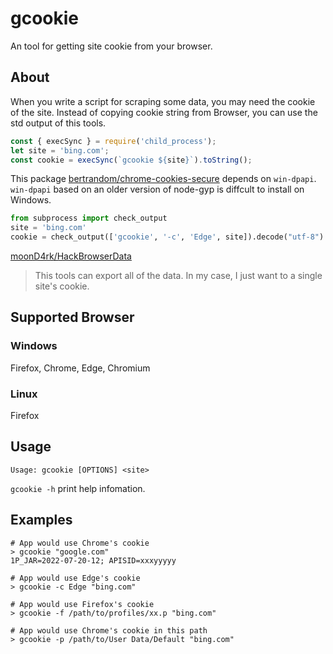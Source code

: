 # gcookie

An tool for getting site cookie from your browser.

## About

When you write a script for scraping some data, you may need the cookie of the site.
Instead of copying cookie string from Browser, you can use the std output of this tools.

```js
const { execSync } = require('child_process');
let site = 'bing.com';
const cookie = execSync(`gcookie ${site}`).toString();
```

This package [bertrandom/chrome-cookies-secure](https://github.com/bertrandom/chrome-cookies-secure) depends on `win-dpapi`.
`win-dpapi` based on an older version of node-gyp is diffcult to install on Windows.

```python
from subprocess import check_output
site = 'bing.com'
cookie = check_output(['gcookie', '-c', 'Edge', site]).decode("utf-8")
```

[moonD4rk/HackBrowserData](https://github.com/moonD4rk/HackBrowserData)

> This tools can export all of the data. In my case, I just want to a single site's cookie.

## Supported Browser

### Windows

Firefox, Chrome, Edge, Chromium

### Linux

Firefox

## Usage

```text
Usage: gcookie [OPTIONS] <site>

```

`gcookie -h` print help infomation.

## Examples

```shell
# App would use Chrome's cookie
> gcookie "google.com"
1P_JAR=2022-07-20-12; APISID=xxxyyyyy

# App would use Edge's cookie
> gcookie -c Edge "bing.com"

# App would use Firefox's cookie
> gcookie -f /path/to/profiles/xx.p "bing.com"

# App would use Chrome's cookie in this path
> gcookie -p /path/to/User Data/Default "bing.com"
```
